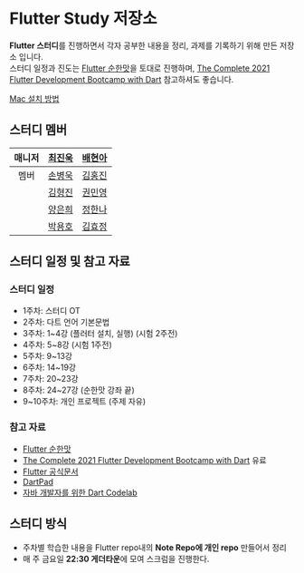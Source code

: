 # Flutter Study 저장소   
**Flutter 스터디**를 진행하면서 각자 공부한 내용을 정리, 과제를 기록하기 위해 만든 저장소 입니다.   
스터디 일정과 진도는 [Flutter 순한맛](https://www.youtube.com/playlist?list=PLQt_pzi-LLfpcRFhWMywTePfZ2aPapvyl)을 토대로 진행하며, [The Complete 2021 Flutter Development Bootcamp with Dart](https://www.udemy.com/course/flutter-bootcamp-with-dart/) 참고하셔도 좋습니다.

[Mac 설치 방법](https://github.com/dsc-sangmyung/2021-Flutter-Study/blob/main/Note/installGuide_for_Mac.md)


## 스터디 멤버
|매니저|[최진욱](https://github.com/JJinuk)|[배현아](https://github.com/hyuna6927)|   
|:---:|:---:|:---:|
|멤버|[손병욱](https://github.com/j1mmyson)|[김홍진](https://github.com/hongjin4790)|
||[김형진](https://github.com/HyeongjinKim98)|[권민영](https://github.com/Minyoung52)|
||[양은희](https://github.com/Yangeunhui)|[정한나](https://github.com/hanna8254)|
||[박용호](https://github.com/ParkTori)|[김효정](https://github.com/hyojeong0727)|


## 스터디 일정 및 참고 자료 

### 스터디 일정
- 1주차: 스터디 OT
- 2주차: 다트 언어 기본문법
- 3주차: 1~4강 (플러터 설치, 실행) (시험 2주전)
- 4주차: 5~8강 (시험 1주전)
- 5주차: 9~13강
- 6주차: 14~19강
- 7주차: 20~23강
- 8주차: 24~27강 (순한맛 강좌 끝)
- 9~10주차: 개인 프로젝트 (주제 자유)   

### 참고 자료
  - [Flutter 순한맛](https://www.youtube.com/playlist?list=PLQt_pzi-LLfpcRFhWMywTePfZ2aPapvyl)
  - [The Complete 2021 Flutter Development Bootcamp with Dart](https://www.udemy.com/course/flutter-bootcamp-with-dart/) 유료
  - [Flutter 공식문서](https://flutter.dev/docs)
  - [DartPad](https://dartpad.dev/)
  - [자바 개발자를 위한 Dart Codelab](https://codelabs.developers.google.com/codelabs/from-java-to-dart/#0)

## 스터디 방식

  - 주차별 학습한 내용을 Flutter repo내의 **Note Repo에 개인 repo** 만들어서 정리
  - 매 주 금요일 **22:30 게더타운**에 모여 스크럼을 진행한다.

